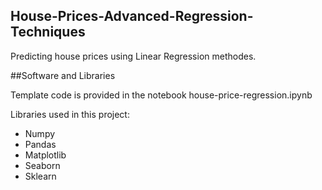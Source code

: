 ## House-Prices-Advanced-Regression-Techniques

Predicting house prices using Linear Regression methodes.

##Software and Libraries

Template code is provided in the notebook house-price-regression.ipynb

Libraries used in this project:
  * Numpy
  * Pandas
  * Matplotlib
  * Seaborn
  * Sklearn

